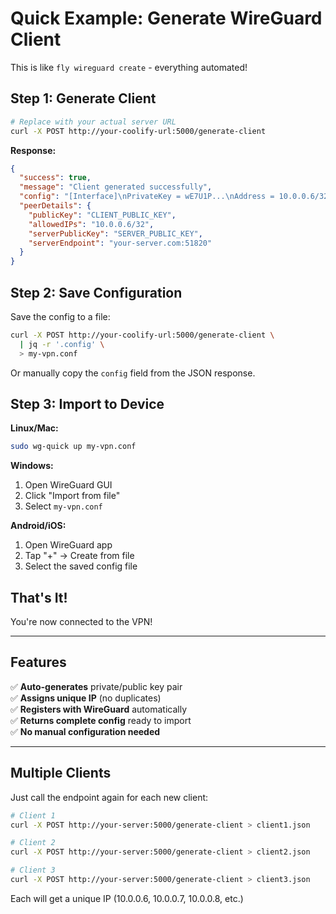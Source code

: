 # Quick Example: Generate WireGuard Client

This is like `fly wireguard create` - everything automated!

## Step 1: Generate Client

```bash
# Replace with your actual server URL
curl -X POST http://your-coolify-url:5000/generate-client
```

**Response:**
```json
{
  "success": true,
  "message": "Client generated successfully",
  "config": "[Interface]\nPrivateKey = wE7U1P...\nAddress = 10.0.0.6/32\n\n[Peer]\nPublicKey = SERVER_PUBLIC_KEY\nEndpoint = your-server.com:51820\nAllowedIPs = 0.0.0.0/0\nPersistentKeepalive = 25",
  "peerDetails": {
    "publicKey": "CLIENT_PUBLIC_KEY",
    "allowedIPs": "10.0.0.6/32",
    "serverPublicKey": "SERVER_PUBLIC_KEY",
    "serverEndpoint": "your-server.com:51820"
  }
}
```

## Step 2: Save Configuration

Save the config to a file:

```bash
curl -X POST http://your-coolify-url:5000/generate-client \
  | jq -r '.config' \
  > my-vpn.conf
```

Or manually copy the `config` field from the JSON response.

## Step 3: Import to Device

**Linux/Mac:**
```bash
sudo wg-quick up my-vpn.conf
```

**Windows:**
1. Open WireGuard GUI
2. Click "Import from file"
3. Select `my-vpn.conf`

**Android/iOS:**
1. Open WireGuard app
2. Tap "+" → Create from file
3. Select the saved config file

## That's It! 

You're now connected to the VPN!

---

## Features

✅ **Auto-generates** private/public key pair  
✅ **Assigns unique IP** (no duplicates)  
✅ **Registers with WireGuard** automatically  
✅ **Returns complete config** ready to import  
✅ **No manual configuration needed**  

---

## Multiple Clients

Just call the endpoint again for each new client:

```bash
# Client 1
curl -X POST http://your-server:5000/generate-client > client1.json

# Client 2  
curl -X POST http://your-server:5000/generate-client > client2.json

# Client 3
curl -X POST http://your-server:5000/generate-client > client3.json
```

Each will get a unique IP (10.0.0.6, 10.0.0.7, 10.0.0.8, etc.)

